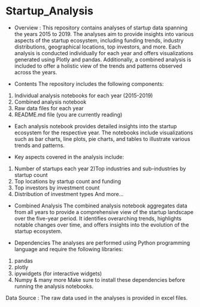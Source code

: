 # Startup_Analysis

- Overview : 
This repository contains analyses of startup data spanning the years 2015 to 2019. The analyses aim to provide insights into various aspects of the startup ecosystem, including funding trends, industry distributions, geographical locations, top investors, and more. Each analysis is conducted individually for each year and offers visualizations generated using Plotly and pandas. Additionally, a combined analysis is included to offer a holistic view of the trends and patterns observed across the years.

- Contents
The repository includes the following components:
1) Individual analysis notebooks for each year (2015-2019)
2) Combined analysis notebook
3) Raw data files for each year
4) README.md file (you are currently reading)
- Each analysis notebook provides detailed insights into the startup ecosystem for the respective year. The notebooks include visualizations such as bar charts, line plots, pie charts, and tables to illustrate various trends and patterns.

- Key aspects covered in the analysis include:
1) Number of startups each year
2)Top industries and sub-industries by startup count
3) Top locations by startup count and funding
4) Top investors by investment count
5) Distribution of investment types
And more...

- Combined Analysis
The combined analysis notebook aggregates data from all years to provide a comprehensive view of the startup landscape over the five-year period. It identifies overarching trends, highlights notable changes over time, and offers insights into the evolution of the startup ecosystem.

- Dependencies
The analyses are performed using Python programming language and require the following libraries:
1) pandas
2) plotly
3) ipywidgets (for interactive widgets)
4) Numpy & many more 
Make sure to install these dependencies before running the analysis notebooks.

Data Source : 
The raw data used in the analyses is provided in excel files.
